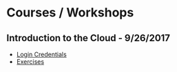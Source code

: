 # Courses / Workshops

## Introduction to the Cloud - 9/26/2017

* [Login Credentials](https://discuss.rc.virginia.edu/t/cloud-workshop-9-26-2017-login-credentials/491)
* [Exercises](https://github.com/uvasomrc/courses/tree/master/workshops/cloud)

